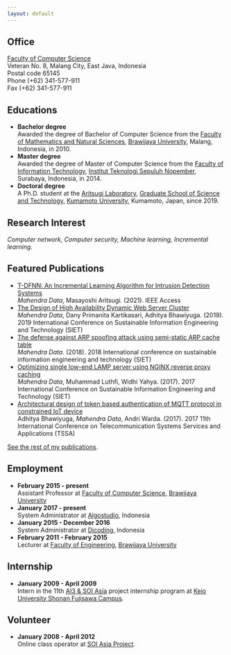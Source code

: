 ```yaml
---
layout: default
---
```




## Office

[Faculty of Computer Science](https://filkom.ub.ac.id/)\
Veteran No. 8, Malang City, East Java, Indonesia\
Postal code 65145\
Phone (+62) 341-577-911\
Fax (+62) 341-577-911

## Educations

- **Bachelor degree**\
  Awarded the degree of Bachelor of Computer Science from the [Faculty of Mathematics and Natural Sciences](https://mipa.ub.ac.id/en/home/), [Brawijaya University](https://ub.ac.id/), Malang, Indonesia, in 2010.
- **Master degree**\
  Awarded the degree of Master of Computer Science from the [Faculty of Information Technology](https://www.its.ac.id/informatika/), [Institut Teknologi Sepuluh Nopember](https://www.its.ac.id/), Surabaya, Indonesia, in 2014.
- **Doctoral degree**\
  A Ph.D. student at the [Aritsugi Laboratory](https://www.dbms.cs.kumamoto-u.ac.jp/~aritsugi/), [Graduate School of Science and Technology](https://www.fast.kumamoto-u.ac.jp/gsst-en/), [Kumamoto University](https://ewww.kumamoto-u.ac.jp/en/), Kumamoto, Japan, since 2019.

## Research Interest

*Computer network, Computer security, Machine learning, Incremental learning.* 


## Featured Publications

- [T-DFNN: An Incremental Learning Algorithm for Intrusion Detection Systems](https://doi.org/10.1109/ACCESS.2021.3127985)\
  *Mahendra Data*, Masayoshi Aritsugi. (2021). IEEE Access
- [The Design of High Availability Dynamic Web Server Cluster](https://doi.org/10.1109/SIET48054.2019.8986069)\
  *Mahendra Data*, Dany Primanita Kartikasari, Adhitya Bhawiyuga. (2019). 2019 International Conference on Sustainable Information Engineering and Technology (SIET)
- [The defense against ARP spoofing attack using semi-static ARP cache table](https://doi.org/10.1109/SIET.2018.8693155)\
  *Mahendra Data*. (2018). 2018 International conference on sustainable information engineering and technology (SIET)
- [Optimizing single low-end LAMP server using NGINX reverse proxy caching](https://doi.org/10.1109/SIET.2017.8304102)\
  *Mahendra Data*, Muhammad Luthfi, Widhi Yahya. (2017). 2017 International Conference on Sustainable Information Engineering and Technology (SIET)
- [Architectural design of token based authentication of MQTT protocol in constrained IoT device](https://doi.org/10.1109/TSSA.2017.8272933)\
  Adhitya Bhawiyuga, *Mahendra Data*, Andri Warda. (2017). 2017 11th International Conference on Telecommunication Systems Services and Applications (TSSA)

[See the rest of my publications](https://scholar.google.com/citations?user=DRcHGcYAAAAJ&hl=en).

## Employment

- **February 2015 - present**\
  Assistant Professor at [Faculty of Computer Science](https://filkom.ub.ac.id/), [Brawijaya University](https://ub.ac.id/)
- **January 2017 - present**\
  System Administrator at [Algostudio](https://algostudio.net/), Indonesia
- **January 2015 - December 2016**\
  System Administrator at [Dicoding](https://www.dicoding.com/), Indonesia
- **February 2011 - February 2015**\
  Lecturer at [Faculty of Engineering](https://teknik.ub.ac.id/?lang=en), [Brawijaya University](https://ub.ac.id/)
  
## Internship

- **January 2009 - April 2009**\
  Intern in the 11th [AI3 & SOI Asia](https://www.soi.asia/) project internship program at [Keio University Shonan Fujisawa Campus](https://www.sfc.keio.ac.jp/en/).

## Volunteer

- **January 2008 - April 2012**\
  Online class operator at [SOI Asia Project](https://www.soi.asia/).
